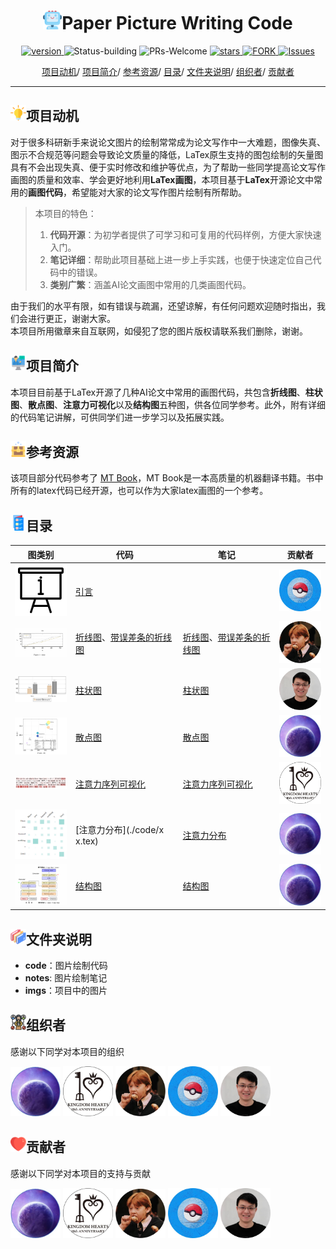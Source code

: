 
<p align="center">
<h1 align="center"> <img src="./imgs/icon/ai.png" width="30" />Paper Picture Writing Code</h1>
</p>

<p align="center">
  	<a href="https://img.shields.io/badge/version-v0.1.0-blue">
      <img alt="version" src="https://img.shields.io/badge/version-v0.1.0-blue?color=FF8000?color=009922" />
    </a>
  <a >
       <img alt="Status-building" src="https://img.shields.io/badge/Status-building-blue" />
  	</a>
  <a >
       <img alt="PRs-Welcome" src="https://img.shields.io/badge/PRs-Welcome-red" />
  	</a>
   	<a href="https://github.com/MLNLP-World/Paper-Picture-Writing-Code/stargazers">
       <img alt="stars" src="https://img.shields.io/github/stars/MLNLP-World/Paper-Picture-Writing-Code" />
  	</a>
  	<a href="https://github.com/MLNLP-World/Paper_Writing_Tips/network/members">
       <img alt="FORK" src="https://img.shields.io/github/forks/MLNLP-World/Paper-Picture-Writing-Code?color=FF8000" />
  	</a>
    <a href="https://github.com/MLNLP-World/Paper-Picture-Writing-Code/issues">
      <img alt="Issues" src="https://img.shields.io/github/issues/MLNLP-World/Paper-Picture-Writing-Code?color=0088ff"/>
    </a>
    <br />
</p>

<div align="center">
<p align="center">
  <a href="#项目动机">项目动机</a>/
  <a href="#项目简介">项目简介</a>/
  <a href="#参考资源">参考资源</a>/
  <a href="#目录">目录</a>/
  <a href="#文件夹说明">文件夹说明</a>/
  <a href="#组织者">组织者</a>/
  <a href="#贡献者">贡献者</a>
</p>
</div>



---

## <img src="./imgs/icon/motivation.png" width="25" />项目动机

对于很多科研新手来说论文图片的绘制常常成为论文写作中一大难题，图像失真、图示不合规范等问题会导致论文质量的降低，LaTex原生支持的图包绘制的矢量图具有不会出现失真、便于实时修改和维护等优点，为了帮助一些同学提高论文写作画图的质量和效率、学会更好地利用**LaTex画图**，本项目基于**LaTex**开源论文中常用的**画图代码**，希望能对大家的论文写作图片绘制有所帮助。

>本项目的特色：
>1. **代码开源**：为初学者提供了可学习和可复用的代码样例，方便大家快速入门。
>2. **笔记详细**：帮助此项目基础上进一步上手实践，也便于快速定位自己代码中的错误。 
>3. **类别广繁**：涵盖AI论文画图中常用的几类画图代码。


由于我们的水平有限，如有错误与疏漏，还望谅解，有任何问题欢迎随时指出，我们会进行更正，谢谢大家。     
本项目所用徽章来自互联网，如侵犯了您的图片版权请联系我们删除，谢谢。

## <img src="./imgs/icon/intro.png" width="25" />项目简介

本项目目前基于LaTex开源了几种AI论文中常用的画图代码，共包含**折线图**、**柱状图**、**散点图**、**注意力可视化**以及**结构图**五种图，供各位同学参考。此外，附有详细的代码笔记讲解，可供同学们进一步学习以及拓展实践。


## <img src="./imgs/icon/resource.png" width="25" />参考资源

该项目部分代码参考了 [MT Book](https://github.com/NiuTrans/MTBook)，MT Book是一本高质量的机器翻译书籍。书中所有的latex代码已经开源，也可以作为大家latex画图的一个参考。

## <img src="./imgs/icon/catalogue.png" width="25" />目录


| 图类别 | 代码                                                       | 笔记 | 贡献者                                                      |
| ---- | ------------------------------------------------------------ | ------------------------------------------------------------ |------------------------------------------------------------ |
| <img src="./imgs/category/intro.png" width="100" />   | [引言](./README.md) | | <a href="https://github.com/YudiZh">  <img src="./imgs/profile/yudi_zhang.jpg"  width="80" /></a> |
| <img src="./imgs/category/line.png" width="100" />      | [折线图](./code/line_chart.tex)、[带误差条的折线图](./code/line_chart_with_error_bar.tex) | [折线图](./notes/line_chart.pdf)、[带误差条的折线图](./notes/line_chart_with_error_bar.pdf) | <a href="https://github.com/JoeYing1019">  <img src="./imgs/profile/shijue_huang.jpg"  width="80" /></a> |
| <img src="./imgs/category/histogram.png" width="100" />   | [柱状图](./code/histogram.tex) | [柱状图](./notes/histogram-latex.pdf)| <a href="https://github.com/yizhen20133868">  <img src="./imgs/profile/libo_qin.jpg"  width="80" /></a>|
| <img src="./imgs/category/scatter.png" width="100" />    | [散点图](./code/scatter_diagram.tex) | [散点图](./notes/scatter_diagram.md) |<a href="https://github.com/libeineu">  <img src="./imgs/profile/bei_li.jpg"  width="80" /></a> |
| <img src="./imgs/category/text_attention.png" width="100" />    | [注意力序列可视化](./code/text_attention.tex)| [注意力序列可视化](./notes/text_attention.md)  | <a href="https://github.com/SivilTaram">  <img src="./imgs/profile/qian_liu.jpg"  width="80" /></a> |
| <img src="./imgs/category/attention_distribution.png" width="100" /> | [注意力分布](./code/x x.tex) | [注意力分布](./notes/xx.md) | <a href="https://github.com/libeineu">  <img src="./imgs/profile/bei_li.jpg"  width="80" /></a> |
| <img src="./imgs/category/struct.png" width="100" />    | [结构图](./code/transformer.tex) | [结构图](./notes/transformer.md) | <a href="https://github.com/libeineu">  <img src="./imgs/profile/bei_li.jpg"  width="80" /></a> |





## <img src="./imgs/icon/folders.png" width="25" />文件夹说明


- **code**：图片绘制代码
- **notes**: 图片绘制笔记
- **imgs**：项目中的图片


## <img src="./imgs/icon/organizer.png" width="25" />组织者
感谢以下同学对本项目的组织

<a href="https://github.com/libeineu">  <img src="./imgs/profile/bei_li.jpg"  width="80" /></a>
<a href="https://github.com/SivilTaram">  <img src="./imgs/profile/qian_liu.jpg"  width="80" /></a>
<a href="https://github.com/JoeYing1019">  <img src="./imgs/profile/shijue_huang.jpg"  width="80" /></a>
<a href="https://github.com/YudiZh">  <img src="./imgs/profile/yudi_zhang.jpg"  width="80" /></a>
<a href="https://github.com/yizhen20133868">  <img src="./imgs/profile/libo_qin.jpg"  width="80" /></a>



## <img src="./imgs/icon/heart.png" width="25" />贡献者
感谢以下同学对本项目的支持与贡献

<a href="https://github.com/libeineu">  <img src="./imgs/profile/bei_li.jpg"  width="80" /></a>
<a href="https://github.com/SivilTaram">  <img src="./imgs/profile/qian_liu.jpg"  width="80" /></a>
<a href="https://github.com/JoeYing1019">  <img src="./imgs/profile/shijue_huang.jpg"  width="80" /></a>
<a href="https://github.com/YudiZh">  <img src="./imgs/profile/yudi_zhang.jpg"  width="80" /></a>
<a href="https://github.com/yizhen20133868">  <img src="./imgs/profile/libo_qin.jpg"  width="80" /></a>

